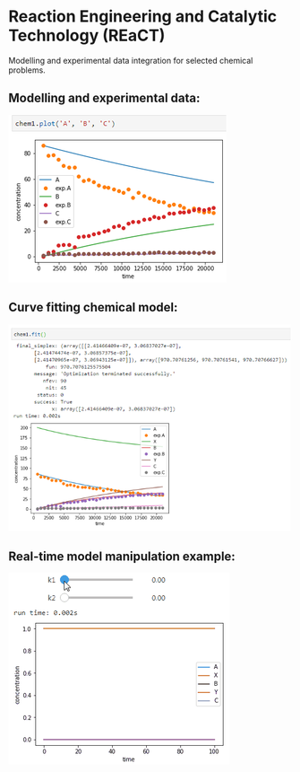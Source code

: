 # Reaction Engineering and Catalytic Technology (REaCT)
Modelling and experimental data integration for selected chemical problems.

## Modelling and experimental data:
![model](img/Before_optimisation.png)

## Curve fitting chemical model:
![fitting](img/After_optimisation.png)

## Real-time model manipulation example:

![sliders.gif](img/sliders.gif "Rate constants sliders")

